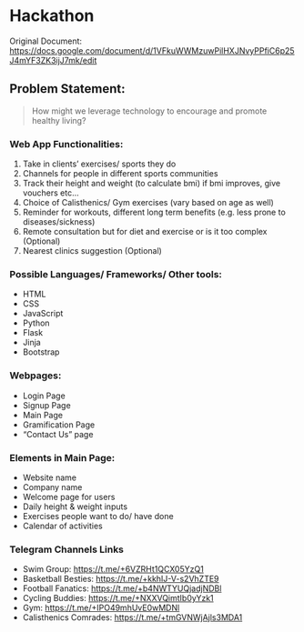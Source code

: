 # Hackathon
Original Document: https://docs.google.com/document/d/1VFkuWWMzuwPilHXJNvyPPfiC6p25J4mYF3ZK3ijJ7mk/edit

## Problem Statement:
> How might we leverage technology to encourage and promote healthy living?

### Web App Functionalities:
1. Take in clients’ exercises/ sports they do
2. Channels for people in different sports communities
3. Track their height and weight (to calculate bmi) if bmi improves, give vouchers etc...
4. Choice of Calisthenics/ Gym exercises (vary based on age as well)
5. Reminder for workouts, different long term benefits (e.g. less prone to diseases/sickness)
6. Remote consultation but for diet and exercise or is it too complex (Optional)
7. Nearest clinics suggestion (Optional)

### Possible Languages/ Frameworks/ Other tools:
- HTML
- CSS
- JavaScript
- Python
- Flask
- Jinja
- Bootstrap

### Webpages:
- Login Page
- Signup Page
- Main Page
- Gramification Page
- “Contact Us” page

### Elements in Main Page:
- Website name
- Company name
- Welcome page for users
- Daily height & weight inputs
- Exercises people want to do/ have done
- Calendar of activities

### Telegram Channels Links
- Swim Group: https://t.me/+6VZRHt1QCX05YzQ1
- Basketball Besties: https://t.me/+kkhIJ-V-s2VhZTE9
- Football Fanatics: https://t.me/+b4NWTYUQjadjNDBl
- Cycling Buddies: https://t.me/+NXXVQimtIb0yYzk1
- Gym: https://t.me/+IPO49mhUvE0wMDNl
- Calisthenics Comrades: https://t.me/+tmGVNWjAjls3MDA1
